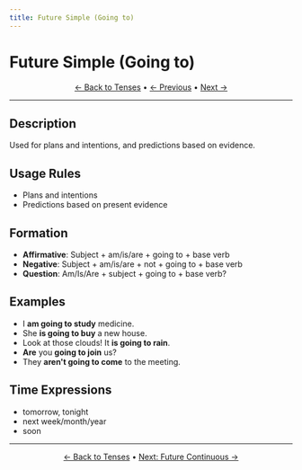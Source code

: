 ```yaml
---
title: Future Simple (Going to)
---
```


# Future Simple (Going to)



<div align="center" markdown="1">

[← Back to Tenses](./) • [← Previous](09-future-simple-will.md) • [Next →](11-future-continuous.md)

</div>

---

## Description
Used for plans and intentions, and predictions based on evidence.

## Usage Rules
- Plans and intentions
- Predictions based on present evidence

## Formation
- **Affirmative**: Subject + am/is/are + going to + base verb
- **Negative**: Subject + am/is/are + not + going to + base verb
- **Question**: Am/Is/Are + subject + going to + base verb?

## Examples
- I **am going to study** medicine.
- She **is going to buy** a new house.
- Look at those clouds! It **is going to rain**.
- **Are** you **going to join** us?
- They **aren't going to come** to the meeting.

## Time Expressions
- tomorrow, tonight
- next week/month/year
- soon

---

<div align="center" markdown="1">

[← Back to Tenses](./) • [Next: Future Continuous →](11-future-continuous.md)

</div>
